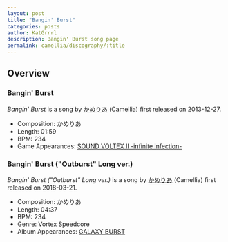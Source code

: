 ```yaml
---
layout: post
title: "Bangin' Burst"
categories: posts
author: KatGrrrl
description: Bangin' Burst song page
permalink: camellia/discography/:title
---
```


## Overview

### Bangin' Burst

*Bangin' Burst* is a song by [かめりあ](/camellia) (Camellia) first released on 2013-12-27.

* Composition: かめりあ
* Length: 01:59
* BPM: 234
* Game Appearances: [SOUND VOLTEX II -infinite infection-](https://remywiki.com/AC_SDVX_II)

### Bangin' Burst ("Outburst" Long ver.)

*Bangin' Burst ("Outburst" Long ver.)* is a song by [かめりあ](/camellia) (Camellia) first released on 2018-03-21.

* Composition: かめりあ
* Length: 04:37
* BPM: 234
* Genre: Vortex Speedcore
* Album Appearances: [GALAXY BURST](<{% link postsInclude/_posts/camellia/albums/GALAXY-BURST/2023-12-21-GALAXY-BURST.md %}>)
